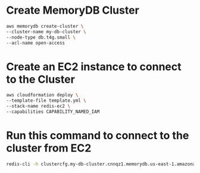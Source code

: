 # Create MemoryDB Cluster
```sh
aws memorydb create-cluster \
--cluster-name my-db-cluster \
--node-type db.t4g.small \
--acl-name open-access
```

# Create an EC2 instance to connect to the Cluster
```sh
aws cloudformation deploy \
--template-file template.yml \
--stack-name redis-ec2 \
--capabilities CAPABILITY_NAMED_IAM
```

# Run this command to connect to the cluster from EC2
```sh
redis-cli -h clustercfg.my-db-cluster.cnnqz1.memorydb.us-east-1.amazonaws.com --tls
```